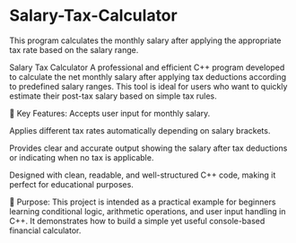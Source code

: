 # Salary-Tax-Calculator
This program calculates the monthly salary after applying the appropriate tax rate based on the salary range.


Salary Tax Calculator
A professional and efficient C++ program developed to calculate the net monthly salary after applying tax deductions according to predefined salary ranges. This tool is ideal for users who want to quickly estimate their post-tax salary based on simple tax rules.

🔧 Key Features:
Accepts user input for monthly salary.

Applies different tax rates automatically depending on salary brackets.

Provides clear and accurate output showing the salary after tax deductions or indicating when no tax is applicable.

Designed with clean, readable, and well-structured C++ code, making it perfect for educational purposes.

🎯 Purpose:
This project is intended as a practical example for beginners learning conditional logic, arithmetic operations, and user input handling in C++. It demonstrates how to build a simple yet useful console-based financial calculator.
